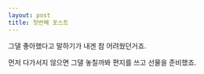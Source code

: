 ```yaml
---
layout: post
title: 첫번째 포스트
---
```


그댈 좋아했다고 말하기가 내겐 참 어려웠던거죠.

먼저 다가서지 않으면 그댈 놓칠까봐 편지를 쓰고 선물을 준비했죠.
